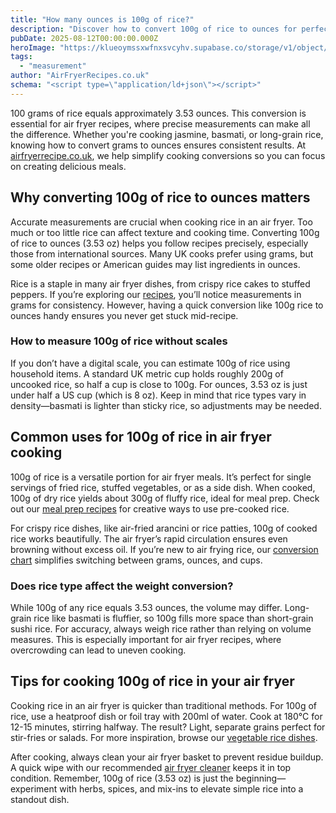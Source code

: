 ```yaml
---
title: "How many ounces is 100g of rice?"
description: "Discover how to convert 100g of rice to ounces for perfect air fryer meals every time. Includes UK conversions and handy tips."
pubDate: 2025-08-12T00:00:00.000Z
heroImage: "https://klueoymssxwfnxsvcyhv.supabase.co/storage/v1/object/public/md/how-many-ounces-is-100g-of-rice-46e6799a.webp"
tags:
  - "measurement"
author: "AirFryerRecipes.co.uk"
schema: "<script type=\"application/ld+json\"></script>"
---
```


<p>100 grams of rice equals approximately 3.53 ounces. This conversion is essential for air fryer recipes, where precise measurements can make all the difference. Whether you're cooking jasmine, basmati, or long-grain rice, knowing how to convert grams to ounces ensures consistent results. At <a href=https://www.airfryerrecipe.co.uk>airfryerrecipe.co.uk</a>, we help simplify cooking conversions so you can focus on creating delicious meals.</p>  

<h2>Why converting 100g of rice to ounces matters</h2>  
<p>Accurate measurements are crucial when cooking rice in an air fryer. Too much or too little rice can affect texture and cooking time. Converting 100g of rice to ounces (3.53 oz) helps you follow recipes precisely, especially those from international sources. Many UK cooks prefer using grams, but some older recipes or American guides may list ingredients in ounces.</p>  

<p>Rice is a staple in many air fryer dishes, from crispy rice cakes to stuffed peppers. If you’re exploring our <a href=https://www.airfryerrecipe.co.uk/recipes>recipes</a>, you’ll notice measurements in grams for consistency. However, having a quick conversion like 100g rice to ounces handy ensures you never get stuck mid-recipe.</p>  

<h3>How to measure 100g of rice without scales</h3>  
<p>If you don’t have a digital scale, you can estimate 100g of rice using household items. A standard UK metric cup holds roughly 200g of uncooked rice, so half a cup is close to 100g. For ounces, 3.53 oz is just under half a US cup (which is 8 oz). Keep in mind that rice types vary in density—basmati is lighter than sticky rice, so adjustments may be needed.</p>  

<h2>Common uses for 100g of rice in air fryer cooking</h2>  
<p>100g of rice is a versatile portion for air fryer meals. It’s perfect for single servings of fried rice, stuffed vegetables, or as a side dish. When cooked, 100g of dry rice yields about 300g of fluffy rice, ideal for meal prep. Check out our <a href=https://www.airfryerrecipe.co.uk/recipe-category/meal-prep>meal prep recipes</a> for creative ways to use pre-cooked rice.</p>  

<p>For crispy rice dishes, like air-fried arancini or rice patties, 100g of cooked rice works beautifully. The air fryer’s rapid circulation ensures even browning without excess oil. If you’re new to air frying rice, our <a href=https://www.airfryerrecipe.co.uk/air-fryer-conversion-chart>conversion chart</a> simplifies switching between grams, ounces, and cups.</p>  

<h3>Does rice type affect the weight conversion?</h3>  
<p>While 100g of any rice equals 3.53 ounces, the volume may differ. Long-grain rice like basmati is fluffier, so 100g fills more space than short-grain sushi rice. For accuracy, always weigh rice rather than relying on volume measures. This is especially important for air fryer recipes, where overcrowding can lead to uneven cooking.</p>  

<h2>Tips for cooking 100g of rice in your air fryer</h2>  
<p>Cooking rice in an air fryer is quicker than traditional methods. For 100g of rice, use a heatproof dish or foil tray with 200ml of water. Cook at 180°C for 12-15 minutes, stirring halfway. The result? Light, separate grains perfect for stir-fries or salads. For more inspiration, browse our <a href=https://www.airfryerrecipe.co.uk/recipe-category/vegetables>vegetable rice dishes</a>.</p>  

<p>After cooking, always clean your air fryer basket to prevent residue buildup. A quick wipe with our recommended <a href=https://www.airfryerrecipe.co.uk/air-fryer-cleaner>air fryer cleaner</a> keeps it in top condition. Remember, 100g of rice (3.53 oz) is just the beginning—experiment with herbs, spices, and mix-ins to elevate simple rice into a standout dish.</p>